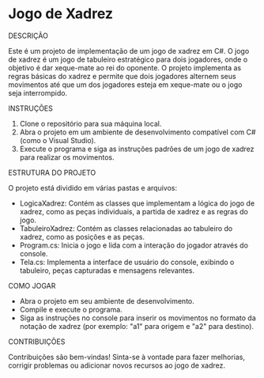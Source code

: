 # Jogo de Xadrez

DESCRIÇÃO

Este é um projeto de implementação de um jogo de xadrez em C#. O jogo de xadrez é um jogo de tabuleiro estratégico para dois jogadores, onde
o objetivo é dar xeque-mate ao rei do oponente. O projeto implementa as regras básicas do xadrez e permite que dois jogadores alternem seus
movimentos até que um dos jogadores esteja em xeque-mate ou o jogo seja interrompido.

INSTRUÇÕES

1. Clone o repositório para sua máquina local.
2. Abra o projeto em um ambiente de desenvolvimento compatível com C# (como o Visual Studio).
3. Execute o programa e siga as instruções padrões de um jogo de xadrez para realizar os movimentos.

ESTRUTURA DO PROJETO

O projeto está dividido em várias pastas e arquivos:
- LogicaXadrez: Contém as classes que implementam a lógica do jogo de xadrez, como as peças individuais, a partida de xadrez e as regras do jogo.
- TabuleiroXadrez: Contém as classes relacionadas ao tabuleiro do xadrez, como as posições e as peças.
- Program.cs: Inicia o jogo e lida com a interação do jogador através do console.
- Tela.cs: Implementa a interface de usuário do console, exibindo o tabuleiro, peças capturadas e mensagens relevantes.

COMO JOGAR

- Abra o projeto em seu ambiente de desenvolvimento.
- Compile e execute o programa.
- Siga as instruções no console para inserir os movimentos no formato da notação de xadrez (por exemplo: "a1" para origem e "a2" para destino).

CONTRIBUIÇÕES

Contribuições são bem-vindas! Sinta-se à vontade para fazer melhorias, corrigir problemas ou adicionar novos recursos ao jogo de xadrez.
